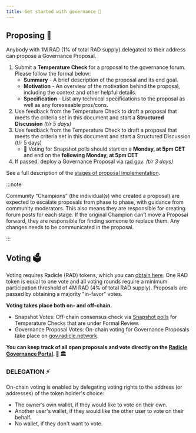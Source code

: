 ```yaml
---
title: Get started with governance 📌
---
```


## Proposing 💍

Anybody with 1M RAD (1% of total RAD supply) delegated to their address can propose a Governance Proposal.

1. Submit a **Temperature Check** for a proposal to the governance forum. Please follow the formal below:
   - **Summary** - A brief description of the proposal and its end goal.
   - **Motivation** - An overview of the motivation behind the proposal, including the context and other helpful details.
   - **Specification** - List any technical specifications to the proposal as well as any foreseeable pros/cons.
2. Use feedback from the Temperature Check to draft a proposal that meets the criteria set in this document and start a
   **Structured Discussion** *(t/r 5 days)*
3. Use feedback from the Temperature Check to draft a proposal that meets the criteria set in this document and start a
   Structured Discussion (t/r 5 days)
   - 🚨 Voting for Snapshot polls should start on a **Monday, at 5pm CET** and end on the **following Monday, at 5pm CET**
4. If passed, deploy a Governance Proposal via [rad gov](https://github.com/radicle-dev/radgov). *(t/r 3 days)*

See a full description of the [stages of proposal
implementation](https://radicle.community/t/readme-radicle-governance-process/526).

:::note

Community “Champions” (the individual(s) who created a proposal) are expected to escalate proposals from phase to phase,
with guidance from community moderators. This also means they are responsible for creating forum posts for each stage.
If the original Champion can’t move a Proposal forward, they are responsible for finding someone to replace them. Any
changes needs to be communicated in the proposal.

:::

## Voting 🗳️

Voting requires Radicle (RAD) tokens, which you can [obtain here](governance/obtain-rad.md). One RAD token is equal to
one vote and all voting rounds require a minimum participation threshold of 4M RAD (4% of total RAD supply). Proposals
are passed by obtaining a majority "in-favor" votes.

**Voting takes place both on- and off-chain.**

- Snapshot Votes: Off-chain consensus check via [Snapshot polls](https://snapshot.org/#/gov.radicle.eth) for Temperature Checks that are under Formal Review.
- Governance Proposal Votes: On-chain voting for Governance Proposals take place on [gov.radicle.network](https://gov.radicle.network/#/delegates/radicle).

**You can keep track of all open proposals and vote directly on the [Radicle Governance
Portal](https://boardroom.io/radicle/overview). 🌱 🏛️**

### DELEGATION ⚡

On-chain voting is enabled by delegating voting rights to the address (or addresses) of the token holder's choice:

- The owner’s own wallet, if they would like to vote on their own.
- Another user's wallet, if they would like the other user to vote on their behalf.
- No wallet, if they don't want to vote.
